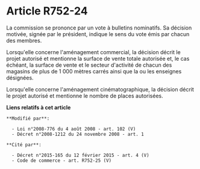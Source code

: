 # Article R752-24

La commission se prononce par un vote à bulletins nominatifs. Sa décision motivée, signée par le président, indique le sens
du vote émis par chacun des membres. 

Lorsqu'elle concerne l'aménagement commercial, la décision décrit le projet autorisé et mentionne la surface de vente totale
autorisée et, le cas échéant, la surface de vente et le secteur d'activité de chacun des magasins de plus de 1 000 mètres
carrés ainsi que la ou les enseignes désignées. 

Lorsqu'elle concerne l'aménagement cinématographique, la décision décrit le projet autorisé et mentionne le nombre de places
autorisées.

**Liens relatifs à cet article**

	**Modifié par**:

	  - Loi n°2008-776 du 4 août 2008 - art. 102 (V)
	  - Décret n°2008-1212 du 24 novembre 2008 - art. 1

	**Cité par**:

	  - Décret n°2015-165 du 12 février 2015 - art. 4 (V)
	  - Code de commerce - art. R752-25 (V)
